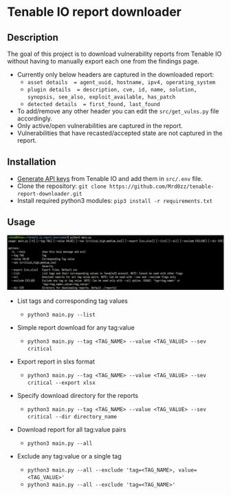 # Tenable IO report downloader

## Description

The goal of this project is to download vulnerability reports from Tenable IO without having to manually export each one from the findings page.
- Currently only below headers are captured in the downloaded report:
	- `asset details  = agent_uuid, hostname, ipv4, operating_system`
	- `plugin details  = description, cve, id, name, solution, synopsis, see_also, exploit_available, has_patch`
	- `detected details  = first_found, last_found`
- To add/remove any other header you can edit the `src/get_vulns.py` file accordingly. 
- Only active/open vulnerabilities are captured in the report. 
- Vulnerabilities that have recasted/accepted state are not captured in the report.

## Installation

- [Generate API keys](https://docs.tenable.com/vulnerability-management/Content/Settings/my-account/GenerateAPIKey.htm) from Tenable IO and add them in `src/.env` file. 
- Clone the repository: `git clone https://github.com/Mrd0zz/tenable-report-downloader.git`
- Install required python3 modules: `pip3 install -r requirements.txt`

## Usage
![Help menu](./help.png)

- List tags and corresponding tag values
	- `python3 main.py --list`

- Simple report download for any tag:value
	- `python3 main.py --tag <TAG_NAME> --value <TAG_VALUE> --sev critical` 

- Export report in slxs format
	- `python3 main.py --tag <TAG_NAME> --value <TAG_VALUE> --sev critical --export xlsx`

- Specify download directory for the reports
	- `python3 main.py --tag <TAG_NAME> --value <TAG_VALUE> --sev critical --dir directory_name`

- Download report for all tag:value pairs 
	- `python3 main.py --all`

- Exclude any tag:value or a single tag  
	- `python3 main.py --all --exclude 'tag=<TAG_NAME>, value=<TAG_VALUE>'`
	- `python3 main.py --all --exclude 'tag=<TAG_NAME>'` 